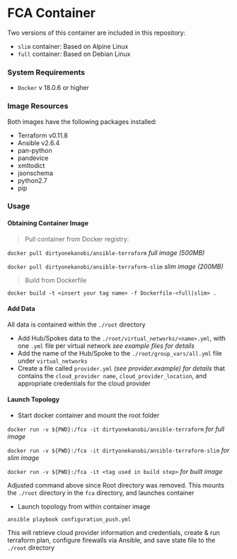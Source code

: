 # FCA Container

Two versions of this container are included in this repository:

- `slim` container: Based on Alpine Linux
- `full` container: Based on Debian Linux

### System Requirements

- `Docker` v 18.0.6 or higher

### Image Resources

Both images have the following packages installed:

- Terraform v0.11.8
- Ansible v2.6.4
- pan-python
- pandevice
- xmltodict
- jsonschema
- python2.7
- pip

### Usage

#### Obtaining Container Image

> Pull container from Docker registry:

`docker pull dirtyonekanobi/ansible-terraform` _full image (500MB)_

`docker pull dirtyonekanobi/ansible-terraform-slim` _slim image (200MB)_

> Build from Dockerfile

`docker build -t <insert your tag name> -f Dockerfile-<full|slim> .`


#### Add Data

All data is contained within the `./root` directory

- Add Hub/Spokes data to the `./root/virtual_networks/<name>.yml`, with one `.yml` file per virtual network _see example files for details_
- Add the name of the Hub/Spoke to the `./root/group_vars/all.yml` file under `virtual_networks`
- Create a file called `provider.yml` _(see provider.example) for details_ that contains the `cloud_provider name`, `cloud_provider_location`, and appropriate credentials for the cloud provider

#### Launch Topology

- Start docker container and mount the root folder

`docker run -v ${PWD}:/fca -it dirtyonekanobi/ansible-terraform` _for full image_

`docker run -v ${PWD}:/fca -it dirtyonekanobi/ansible-terraform-slim` _for slim image_

`docker run -v ${PWD}:/fca -it <tag used in build step>` _for built image_

Adjusted command above since Root directory was removed.
This mounts the `./root` directory in the `fca` directory, and launches container

- Launch topology from within container image

`ansible playbook configuration_push.yml`

This will retrieve cloud provider information and credentials, create & run terraform plan, configure firewalls via Ansible, and save state file to the `./root` directory


